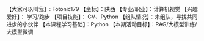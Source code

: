 【大家可以叫我】: Fotonic179
【坐标】：陕西
【专业/职业】：计算机视觉
【兴趣爱好】： 学习/跑步
【项目技能】： CV、Python
【组队情况】：未组队，寻找共同进步的小伙伴
【本课程学习基础】：Python
【本期活动目标】：RAG/大模型训练/大模型微调